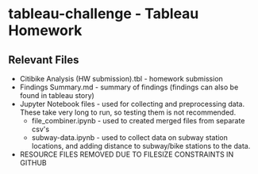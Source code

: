 # tableau-challenge - Tableau Homework
## Relevant Files
* Citibike Analysis (HW submission).tbl - homework submission<br>
* Findings Summary.md - summary of findings (findings can also be found in tableau story)<br>
* Jupyter Notebook files - used for collecting and preprocessing data. These take very long to run, so testing them is not recommended.<br>
  * file_combiner.ipynb - used to created merged files from separate csv's<br>
  * subway-data.ipynb - used to collect data on subway station locations, and adding distance to subway/bike stations to the data.<br>
* RESOURCE FILES REMOVED DUE TO FILESIZE CONSTRAINTS IN GITHUB<br>